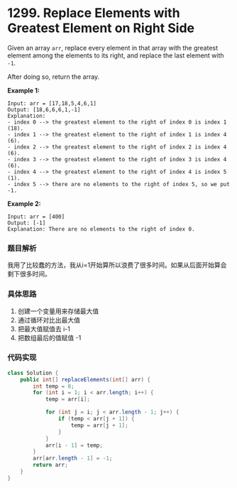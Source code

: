 # 1299. Replace Elements with Greatest Element on Right Side



Given an array `arr`, replace every element in that array with the greatest element among the elements to its right, and replace the last element with `-1`.

After doing so, return the array.

 

**Example 1:**

```
Input: arr = [17,18,5,4,6,1]
Output: [18,6,6,6,1,-1]
Explanation: 
- index 0 --> the greatest element to the right of index 0 is index 1 (18).
- index 1 --> the greatest element to the right of index 1 is index 4 (6).
- index 2 --> the greatest element to the right of index 2 is index 4 (6).
- index 3 --> the greatest element to the right of index 3 is index 4 (6).
- index 4 --> the greatest element to the right of index 4 is index 5 (1).
- index 5 --> there are no elements to the right of index 5, so we put -1.
```

**Example 2:**

```
Input: arr = [400]
Output: [-1]
Explanation: There are no elements to the right of index 0.
```

### 题目解析

我用了比较蠢的方法，我从i=1开始算所以浪费了很多时间。如果从后面开始算会剩下很多时间。



### 具体思路

1. 创建一个变量用来存储最大值
2. 通过循环对比出最大值
3. 把最大值赋值去 i-1 
4. 把数组最后的值赋值 -1



### 代码实现

```java
class Solution {
    public int[] replaceElements(int[] arr) {
        int temp = 0;
        for (int i = 1; i < arr.length; i++) {
            temp = arr[i];

            for (int j = i; j < arr.length - 1; j++) {
                if (temp < arr[j + 1]) {
                    temp = arr[j + 1];
                }
            }
            arr[i - 1] = temp;
        }
        arr[arr.length - 1] = -1;
        return arr;
    }
}
```